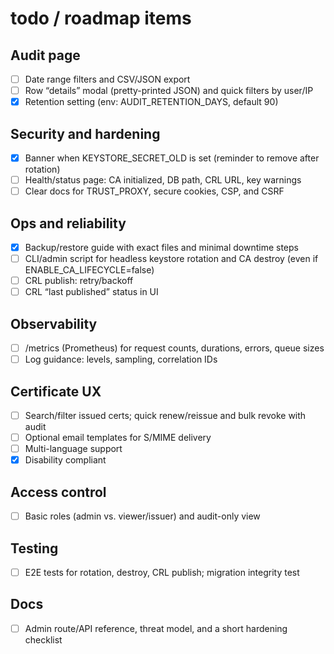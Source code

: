 # todo / roadmap items

## Audit page

- [ ] Date range filters and CSV/JSON export
- [ ] Row “details” modal (pretty-printed JSON) and quick filters by user/IP
- [x] Retention setting (env: AUDIT_RETENTION_DAYS, default 90)

## Security and hardening

- [x] Banner when KEYSTORE_SECRET_OLD is set (reminder to remove after rotation)
- [ ] Health/status page: CA initialized, DB path, CRL URL, key warnings
- [ ] Clear docs for TRUST_PROXY, secure cookies, CSP, and CSRF

## Ops and reliability

- [x] Backup/restore guide with exact files and minimal downtime steps
- [ ] CLI/admin script for headless keystore rotation and CA destroy (even if ENABLE_CA_LIFECYCLE=false)
- [ ] CRL publish: retry/backoff 
- [ ] CRL “last published” status in UI

## Observability

- [ ] /metrics (Prometheus) for request counts, durations, errors, queue sizes
- [ ] Log guidance: levels, sampling, correlation IDs

## Certificate UX

- [ ] Search/filter issued certs; quick renew/reissue and bulk revoke with audit
- [ ] Optional email templates for S/MIME delivery
- [ ] Multi-language support
- [x] Disability compliant

## Access control

- [ ] Basic roles (admin vs. viewer/issuer) and audit-only view

## Testing

- [ ] E2E tests for rotation, destroy, CRL publish; migration integrity test

## Docs

- [ ] Admin route/API reference, threat model, and a short hardening checklist